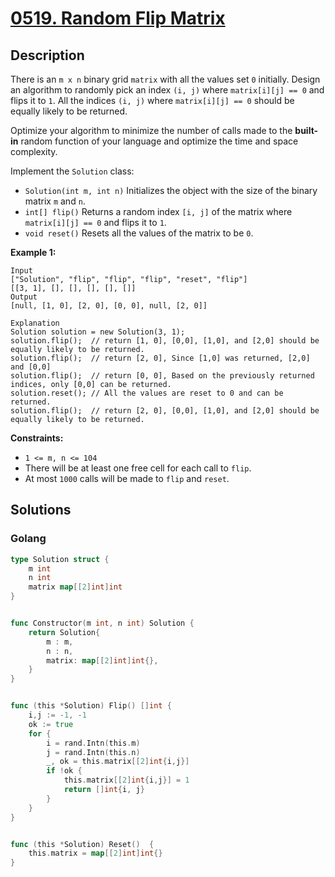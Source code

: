 # [0519. Random Flip Matrix](https://leetcode-cn.com/problems/random-flip-matrix/)



## Description

There is an `m x n` binary grid `matrix` with all the values set `0` initially. Design an algorithm to randomly pick an index `(i, j)` where `matrix[i][j] == 0` and flips it to `1`. All the indices `(i, j)` where `matrix[i][j] == 0` should be equally likely to be returned.

Optimize your algorithm to minimize the number of calls made to the **built-in** random function of your language and optimize the time and space complexity.

Implement the `Solution` class:

- `Solution(int m, int n)` Initializes the object with the size of the binary matrix `m` and `n`.
- `int[] flip()` Returns a random index `[i, j]` of the matrix where `matrix[i][j] == 0` and flips it to `1`.
- `void reset()` Resets all the values of the matrix to be `0`.

 

**Example 1:**

```
Input
["Solution", "flip", "flip", "flip", "reset", "flip"]
[[3, 1], [], [], [], [], []]
Output
[null, [1, 0], [2, 0], [0, 0], null, [2, 0]]

Explanation
Solution solution = new Solution(3, 1);
solution.flip();  // return [1, 0], [0,0], [1,0], and [2,0] should be equally likely to be returned.
solution.flip();  // return [2, 0], Since [1,0] was returned, [2,0] and [0,0]
solution.flip();  // return [0, 0], Based on the previously returned indices, only [0,0] can be returned.
solution.reset(); // All the values are reset to 0 and can be returned.
solution.flip();  // return [2, 0], [0,0], [1,0], and [2,0] should be equally likely to be returned.
```

 

**Constraints:**

- `1 <= m, n <= 104`
- There will be at least one free cell for each call to `flip`.
- At most `1000` calls will be made to `flip` and `reset`.





## Solutions

### Golang

```go
type Solution struct {
	m int
	n int
	matrix map[[2]int]int
}


func Constructor(m int, n int) Solution {
	return Solution{
		m : m,
		n : n,
		matrix: map[[2]int]int{},
	}
}


func (this *Solution) Flip() []int {
	i,j := -1, -1
	ok := true
	for {
		i = rand.Intn(this.m)
		j = rand.Intn(this.n)
		_, ok = this.matrix[[2]int{i,j}]
		if !ok {
			this.matrix[[2]int{i,j}] = 1
			return []int{i, j}
		}
	}
}


func (this *Solution) Reset()  {
	this.matrix = map[[2]int]int{}
}
```

